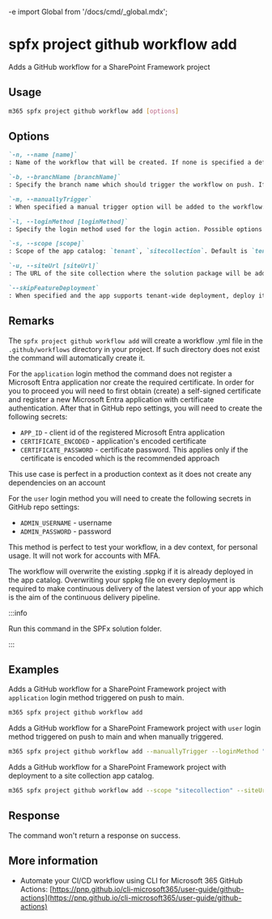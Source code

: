 -e <!-- DISCLAIMER: All secrets, passwords, and sensitive values in this document are examples only and not real credentials. -->
import Global from '/docs/cmd/_global.mdx';

# spfx project github workflow add

Adds a GitHub workflow for a SharePoint Framework project

## Usage

```sh
m365 spfx project github workflow add [options]
```

## Options

```md definition-list
`-n, --name [name]`
: Name of the workflow that will be created. If none is specified a default name will be used 'Deploy Solution ${name of sppkg file}'.

`-b, --branchName [branchName]`
: Specify the branch name which should trigger the workflow on push. If none is specified a default will be used which is 'main'.

`-m, --manuallyTrigger`
: When specified a manual trigger option will be added to the workflow: `workflow_dispatch`.

`-l, --loginMethod [loginMethod]`
: Specify the login method used for the login action. Possible options are: `user`, `application`. Default `application`.

`-s, --scope [scope]`
: Scope of the app catalog: `tenant`, `sitecollection`. Default is `tenant`.

`-u, --siteUrl [siteUrl]`
: The URL of the site collection where the solution package will be added. Required if scope is set to `sitecollection`.

`--skipFeatureDeployment`
: When specified and the app supports tenant-wide deployment, deploy it to the whole tenant.
```

<Global />

## Remarks

The `spfx project github workflow add` will create a workflow .yml file in the `.github/workflows` directory in your project. If such directory does not exist the command will automatically create it.

For the `application` login method the command does not register a Microsoft Entra application nor create the required certificate. In order for you to proceed you will need to first obtain (create) a self-signed certificate and register a new Microsoft Entra application with certificate authentication. After that in GitHub repo settings, you will need to create the following secrets:

- `APP_ID` - client id of the registered Microsoft Entra application
- `CERTIFICATE_ENCODED` - application's encoded certificate
- `CERTIFICATE_PASSWORD` - certificate password. This applies only if the certificate is encoded which is the recommended approach

This use case is perfect in a production context as it does not create any dependencies on an account

For the `user` login method you will need to create the following secrets in GitHub repo settings:

- `ADMIN_USERNAME` - username
- `ADMIN_PASSWORD` - password

This method is perfect to test your workflow, in a dev context, for personal usage. It will not work for accounts with MFA.

The workflow will overwrite the existing .sppkg if it is already deployed in the app catalog. Overwriting your sppkg file on every deployment is required to make continuous delivery of the latest version of your app which is the aim of the continuous delivery pipeline.

:::info

Run this command in the SPFx solution folder.

:::
    
## Examples

Adds a GitHub workflow for a SharePoint Framework project with `application` login method triggered on push to main.

```sh
m365 spfx project github workflow add 
```

Adds a GitHub workflow for a SharePoint Framework project with `user` login method triggered on push to main and when manually triggered. 

```sh
m365 spfx project github workflow add --manuallyTrigger --loginMethod "user"
```

Adds a GitHub workflow for a SharePoint Framework project with deployment to a site collection app catalog.

```sh
m365 spfx project github workflow add --scope "sitecollection" --siteUrl "https://some.sharepoint.com/sites/someSite"
```

## Response

The command won't return a response on success.

## More information

- Automate your CI/CD workflow using CLI for Microsoft 365 GitHub Actions: [https://pnp.github.io/cli-microsoft365/user-guide/github-actions](https://pnp.github.io/cli-microsoft365/user-guide/github-actions)
